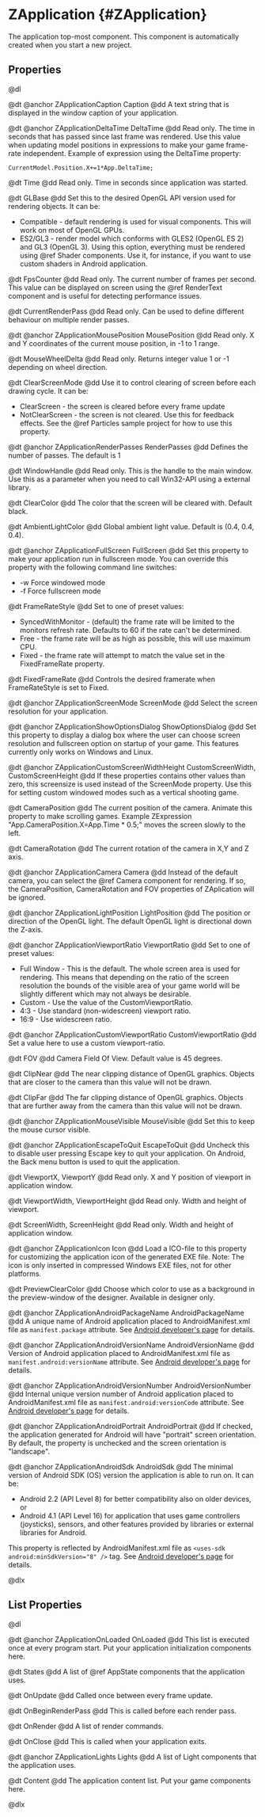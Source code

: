 # ZApplication {#ZApplication}

The application top-most component. This component is automatically created when you start a new project.

## Properties

@dl

@dt @anchor ZApplicationCaption Caption
@dd A text string that is displayed in the window caption of your application.

@dt @anchor ZApplicationDeltaTime DeltaTime
@dd Read only. The time in seconds that has passed since last frame was rendered. Use this value when updating model positions in expressions to make your game frame-rate independent. Example of expression using the DeltaTime property:

    CurrentModel.Position.X+=1*App.DeltaTime;

@dt Time
@dd Read only. Time in seconds since application was started.

@dt GLBase
@dd Set this to the desired OpenGL API version used for rendering objects. It can be:

* Compatible - default rendering is used for visual components. This will work on most of OpenGL GPUs.
* ES2/GL3 - render model which conforms with GLES2 (OpenGL ES 2) and GL3 (OpenGL 3). Using this option, everything must be rendered using @ref Shader components. Use it, for instance, if you want to use custom shaders in Android application.

@dt FpsCounter
@dd Read only. The current number of frames per second. This value can be displayed on screen using the @ref  RenderText component and is useful for detecting performance issues.

@dt CurrentRenderPass
@dd Read only. Can be used to define different behaviour on multiple render passes.

@dt @anchor ZApplicationMousePosition MousePosition
@dd Read only. X and Y coordinates of the current mouse position, in -1 to 1 range.

@dt MouseWheelDelta
@dd Read only. Returns integer value 1 or -1 depending on wheel direction.

@dt ClearScreenMode
@dd Use it to control clearing of screen before each drawing cycle. It can be:

* ClearScreen - the screen is cleared before every frame update
* NotClearScreen - the screen is not cleared. Use this for feedback effects. See the @ref Particles sample project for how to use this property.

@dt @anchor ZApplicationRenderPasses RenderPasses
@dd Defines the number of passes. The default is 1

@dt WindowHandle
@dd Read only. This is the handle to the main window. Use this as a parameter when you need to call Win32-API using a external library.

@dt ClearColor
@dd The color that the screen will be cleared with. Default black.

@dt AmbientLightColor
@dd Global ambient light value. Default is (0.4, 0.4, 0.4).

@dt @anchor ZApplicationFullScreen FullScreen
@dd Set this property to make your application run in fullscreen mode. You can override this property with the following command line switches:

* -w Force windowed mode
* -f Force fullscreen mode

@dt FrameRateStyle
@dd Set to one of preset values:

* SyncedWithMonitor - (default) the frame rate will be limited to the monitors refresh rate. Defaults to 60 if the rate can't be determined.
* Free - the frame rate will be as high as possible, this will use maximum CPU.
* Fixed - the frame rate will attempt to match the value set in the FixedFrameRate property.

@dt FixedFrameRate
@dd Controls the desired framerate when FrameRateStyle is set to Fixed.

@dt @anchor ZApplicationScreenMode ScreenMode
@dd Select the screen resolution for your application.

@dt @anchor ZApplicationShowOptionsDialog ShowOptionsDialog
@dd Set this property to display a dialog box where the user can choose screen resolution and fullscreen option on startup of your game. This features currently only works on Windows and Linux.

@dt @anchor ZApplicationCustomScreenWidthHeight CustomScreenWidth, CustomScreenHeight
@dd If these properties contains other values than zero, this screensize is used instead of the ScreenMode property. Use this for setting custom windowed modes such as a vertical shooting game.

@dt CameraPosition
@dd The current position of the camera. Animate this property to make scrolling games. Example ZExpression "App.CameraPosition.X=App.Time * 0.5;" moves the screen slowly to the left.

@dt CameraRotation
@dd The current rotation of the camera in X,Y and Z axis.

@dt @anchor ZApplicationCamera Camera
@dd Instead of the default camera, you can select the @ref Camera component for rendering. If so, the CameraPosition, CameraRotation and FOV properties of ZAplication will be ignored.

@dt @anchor ZApplicationLightPosition LightPosition
@dd The position or direction of the OpenGL light. The default OpenGL light is directional down the Z-axis.

@dt @anchor ZApplicationViewportRatio ViewportRatio
@dd Set to one of preset values:

* Full Window - This is the default. The whole screen area is used for rendering. This means that depending on the ratio of the screen resolution the bounds of the visible area of your game world will be slightly different which may not always be desirable.
* Custom - Use the value of the CustomViewportRatio.
* 4:3 - Use standard (non-widescreen) viewport ratio.
* 16:9 - Use widescreen ratio.

@dt @anchor ZApplicationCustomViewportRatio CustomViewportRatio
@dd Set a value here to use a custom viewport-ratio.

@dt FOV
@dd Camera Field Of View. Default value is 45 degrees.

@dt ClipNear
@dd The near clipping distance of OpenGL graphics. Objects that are closer to the camera than this value will not be drawn.

@dt ClipFar
@dd The far clipping distance of OpenGL graphics. Objects that are further away from the camera than this value will not be drawn.

@dt @anchor ZApplicationMouseVisible MouseVisible
@dd Set this to keep the mouse cursor visible.

@dt @anchor ZApplicationEscapeToQuit EscapeToQuit
@dd Uncheck this to disable user pressing Escape key to quit your application. On Android, the Back menu button is used to quit the application.

@dt ViewportX, ViewportY
@dd Read only. X and Y position of viewport in application window.

@dt ViewportWidth, ViewportHeight
@dd Read only. Width and height of viewport.

@dt ScreenWidth, ScreenHeight
@dd Read only. Width and height of application window.

@dt @anchor ZApplicationIcon Icon
@dd Load a ICO-file to this property for customizing the application icon of the generated EXE file. Note: The icon is only inserted in compressed Windows EXE files, not for other platforms.

@dt PreviewClearColor
@dd Choose which color to use as a background in the preview-window of the designer. Available in designer only.

@dt @anchor ZApplicationAndroidPackageName AndroidPackageName
@dd A unique name of Android application placed to AndroidManifest.xml file as `manifest.package` attribute. See [Android developer's page](http://developer.android.com/guide/topics/manifest/manifest-element.html#package) for details.

@dt @anchor ZApplicationAndroidVersionName AndroidVersionName
@dd Version of Android application placed to AndroidManifest.xml file as `manifest.android:versionName` attribute. See [Android developer's page](http://developer.android.com/guide/topics/manifest/manifest-element.html#vname) for details.

@dt @anchor ZApplicationAndroidVersionNumber AndroidVersionNumber
@dd Internal unique version number of Android application placed to AndroidManifest.xml file as `manifest.android:versionCode` attribute. See [Android developer's page](http://developer.android.com/guide/topics/manifest/manifest-element.html#vcode)  for details.

@dt @anchor ZApplicationAndroidPortrait AndroidPortrait
@dd If checked, the application generated for Android will have "portrait" screen orientation. By default, the property is unchecked and the screen orientation is "landscape".

@dt @anchor ZApplicationAndroidSdk AndroidSdk
@dd The minimal version of Android SDK (OS) version the application is able to run on. It can be:

* Android 2.2 (API Level 8) for better compatibility also on older devices, or
* Android 4.1 (API Level 16) for application that uses game controllers (joysticks), sensors, and other features provided by libraries or external libraries for Android.

This property is reflected by AndroidManifest.xml file as `<uses-sdk android:minSdkVersion="8" />` tag. See [Android developer's page](http://developer.android.com/guide/topics/manifest/uses-sdk-element.html#min) for details.

@dlx

## List Properties

@dl

@dt @anchor ZApplicationOnLoaded OnLoaded
@dd This list is executed once at every program start. Put your application initialization components here.

@dt States
@dd A list of @ref AppState components that the application uses.

@dt OnUpdate
@dd Called once between every frame update.

@dt OnBeginRenderPass
@dd This is called before each render pass.

@dt OnRender
@dd A list of render commands.

@dt OnClose
@dd This is called when your application exits.

@dt @anchor ZApplicationLights Lights
@dd A list of Light components that the application uses.

@dt Content
@dd The application content list. Put your game components here.

@dlx
